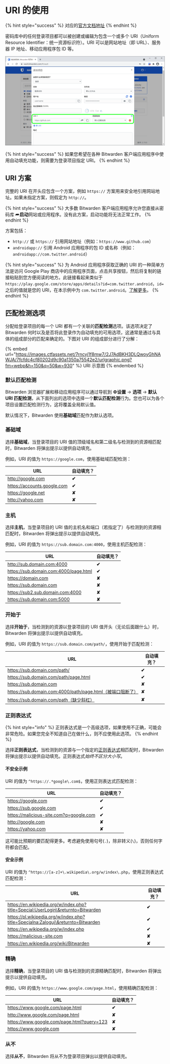 # URI 的使用

{% hint style="success" %}
对应的[官方文档地址](https://bitwarden.com/help/article/uri-match-detection/)
{% endhint %}

密码库中的任何登录项目都可以被创建或编辑为包含一个或多个 URI（Uniform Resource Identifier：统一资源标识符）。URI 可以是网站地址（即 URL）、服务器 IP 地址、移动应用程序包 ID 等。

![网页密码库中登录项目的 URI 字段](../.gitbook/assets/uri.png)

{% hint style="success" %}
如果您希望在各种 Bitwarden 客户端应用程序中使用自动填充功能，则需要为登录项目指定 URI。
{% endhint %}

## URI 方案 <a href="#uri-schemes" id="uri-schemes"></a>

完整的 URI 在开头应包含一个方案，例如 `https://` 方案用来安全地引用网站地址。如果未指定方案，则假定为 `http://`。

{% hint style="success" %}
大多数 Bitwarden 客户端应用程序允许您直接从密码库 ⮫**启动**网站或应用程序。没有此方案，启动功能将无法正常工作。
{% endhint %}

方案包括：

* `http://` 或 `https://` 引用网站地址（例如：`https://www.github.com`）
* `androidapp://` 引用 Android 应用程序的包 ID 或名称（例如：`androidapp://com.twitter.android`）

{% hint style="success" %}
为 Android 应用程序获取正确的 URI 的一种简单方法是访问 Google Play 商店中的应用程序页面，点击共享按钮，然后将复制的链接粘贴到您方便阅读的地方。此链接看起来类似于 `https://play.google.com/store/apps/details?id=com.twitter.android`，`id=` 之后的值就是您的 URI，在本示例中为 `com.twitter.android`。[了解更多](../password-manager/auto-fill/auto-fill-blocked-uris.md#android-app-uris)。
{% endhint %}

## 匹配检测选项 <a href="#match-detection-options" id="match-detection-options"></a>

分配给登录项目的每一个 URI 都有一个关联的**匹配检测**选项。该选项决定了 Bitwarden 何时以及是否将此登录作为自动填充的可用选项，这通常是通过与具体的组成部分的匹配来确定的。下图对 URI 的组成部分进行了分解：

{% embed url="https://images.ctfassets.net/7rncvj1f8mw7/2J7AdBKH3DLQwoyGhNAWJA/7fcfdc4cf80202d9c90a1350a75542e2/urlgraphic.png?fm=webp&h=150&q=50&w=930" %}
URI 示意图
{% endembed %}

### 默认匹配检测 <a href="#default-match-detection" id="default-match-detection"></a>

Bitwarden 浏览器扩展和移动应用程序可以通过导航到 **⚙️设置** → **选项** → **默认 URI 匹配检测**，从下面列出的选项中选择一个**默认匹配检测**行为。您也可以为各个项目设置匹配检测行为，这将覆盖全局默认值。

默认情况下，Bitwarden 使用**基础域**匹配作为默认选项。

### 基础域 <a href="#base-domain" id="base-domain"></a>

选择**基础域**，当登录项目的 URI 值的顶级域名和第二级名与检测到的资源相匹配时，Bitwarden 将弹出提示以提供自动填充。

例如，URI 的值为 `https://google.com`，使用基础域匹配检测：

| URL                         | 自动填充？  |
| --------------------------- | ------ |
| http://google.com           | **✔︎** |
| https://accounts.google.com | **✔︎** |
| https://google.net          | **✘**  |
| http://yahoo.com            | **✘**  |

### 主机 <a href="#host" id="host"></a>

选择**主机**，当登录项目的 URI 值的主机名和端口（若指定了）与检测到的资源相匹配时，Bitwarden 将弹出提示以提供自动填充。

例如，URI 的值为 `https://sub.domain.com:4000`，使用主机匹配检测：

| URL                                   | 自动填充？  |
| ------------------------------------- | ------ |
| http://sub.domain.com:4000            | **✔︎** |
| https://sub.domain.com:4000/page.html | **✔︎** |
| https://domain.com                    | **✘**  |
| https://sub.domain.com                | **✘**  |
| https://sub2.sub.domain.com:4000      | **✘**  |
| https://sub.domain.com:5000           | **✘**  |

### 开始于 <a href="#starts-with" id="starts-with"></a>

选择**开始于**，当检测到的资源以登录项目的 URI 值开头（无论后面跟什么）时，Bitwarden 将弹出提示以提供自动填充。

例如，URI 的值为 `https://sub.domain.com/path/`，使用开始于匹配检测：

| URL                                                | 自动填充？  |
| -------------------------------------------------- | ------ |
| https://sub.domain.com/path/                       | **✔︎** |
| https://sub.domain.com/path/page.html              | **✔︎** |
| https://sub.domain.com                             | **✘**  |
| https://sub.domain.com:4000/path/page.html（被端口阻断了） | **✘**  |
| https://sub.domain.com/path（缺少斜杠）                  | **✘**  |

### 正则表达式 <a href="#regular-expression" id="regular-expression"></a>

{% hint style="info" %}
正则表达式是一个高级选项，如果使用不正确，可能会非常危险。如果您完全不知道自己在做什么，则不应使用此选项。
{% endhint %}

选择**正则表达式**，当检测到的资源与一个指定的[正则表达式](https://zh.wikipedia.org/wiki/%E6%AD%A3%E5%88%99%E8%A1%A8%E8%BE%BE%E5%BC%8F)相匹配时，Bitwarden 将弹出提示以提供自动填充。正则表达&#x5F0F;_&#x59CB;终不区分大小写_。

#### 不安全示例 <a href="#unsafe-example" id="unsafe-example"></a>

URI 的值为 `^https://.*google\.com$`，使用正则表达式匹配检测：

| URL                                     | 自动填充？  |
| --------------------------------------- | ------ |
| https://google.com                      | **✔︎** |
| https://sub.google.com                  | **✔︎** |
| https://malicious-site.com?q=google.com | **✔︎** |
| http://google.com                       | **✘**  |
| https://yahoo.com                       | **✘**  |

这可能比预期的要匹配得更多。考虑避免使用句号(`.`)，除非转义(`\`)，否则任何字符都会匹配。

#### 安全示例 <a href="#safe-example" id="safe-example"></a>

URI 的值为 `^https://[a-z]+\.wikipedia\.org/w/index\.php`，使用正则表达式匹配检测：

| URL                                                                              | 自动填充？  |
| -------------------------------------------------------------------------------- | ------ |
| https://en.wikipedia.org/w/index.php?title=Special:UserLogin\&returnto=Bitwarden | **✔︎** |
| https://pl.wikipedia.org/w/index.php?title=Specjalna:Zaloguj\&returnto=Bitwarden | **✔︎** |
| https://en.wikipedia.org/w/index.php                                             | **✔︎** |
| https://malicious-site.com                                                       | **✘**  |
| https://en.wikipedia.org/wiki/Bitwarden                                          | **✘**  |

### 精确 <a href="#exact" id="exact"></a>

选择**精确**，当登录项目的 URI 值与检测到的资源精确匹配时，Bitwarden 将弹出提示以提供自动填充。

例如，URI 的值为 `https://www.google.com/page.html`，使用精确匹配检测：

| URL                                        | 自动填充？  |
| ------------------------------------------ | ------ |
| https://www.google.com/page.html           | **✔︎** |
| http://www.google.com/page.html            | **✘**  |
| https://www.google.com/page.html?query=123 | **✘**  |
| https://www.google.com                     | **✘**  |

### 从不 <a href="#never" id="never"></a>

选择**从不**，Bitwarden 将从不为登录项目弹出以提供自动填充。
